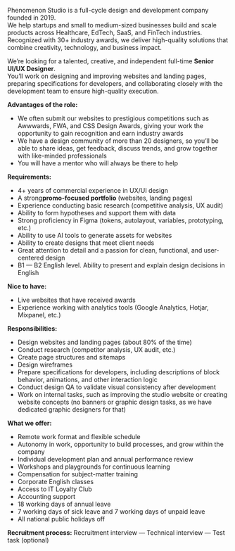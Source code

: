 Phenomenon Studio is a full-cycle design and development company founded in
2019.  
We help startups and small to medium-sized businesses build and scale products
across Healthcare, EdTech, SaaS, and FinTech industries.  
Recognized with 30+ industry awards, we deliver high-quality solutions that
combine creativity, technology, and business impact.

We’re looking for a talented, creative, and independent full-time **Senior
UI/UX Designer**.  
You’ll work on designing and improving websites and landing pages, preparing
specifications for developers, and collaborating closely with the development
team to ensure high-quality execution.

**Advantages of the role:**

  * We often submit our websites to prestigious competitions such as Awwwards, FWA, and CSS Design Awards, giving your work the opportunity to gain recognition and earn industry awards
  * We have a design community of more than 20 designers, so you’ll be able to share ideas, get feedback, discuss trends, and grow together with like-minded professionals
  * You will have a mentor who will always be there to help

**Requirements:**

  * 4+ years of commercial experience in UX/UI design
  * A strong**promo-focused portfolio** (websites, landing pages)
  * Experience conducting basic research (competitive analysis, UX audit)
  * Ability to form hypotheses and support them with data
  * Strong proficiency in Figma (tokens, autolayout, variables, prototyping, etc.)
  * Ability to use AI tools to generate assets for websites
  * Ability to create designs that meet client needs
  * Great attention to detail and a passion for clean, functional, and user-centered design
  * B1 — B2 English level. Ability to present and explain design decisions in English

**Nice to have:**

  * Live websites that have received awards
  * Experience working with analytics tools (Google Analytics, Hotjar, Mixpanel, etc.)

**Responsibilities:**

  * Design websites and landing pages (about 80% of the time)
  * Conduct research (competitor analysis, UX audit, etc.)
  * Create page structures and sitemaps
  * Design wireframes
  * Prepare specifications for developers, including descriptions of block behavior, animations, and other interaction logic
  * Conduct design QA to validate visual consistency after development
  * Work on internal tasks, such as improving the studio website or creating website concepts (no banners or graphic design tasks, as we have dedicated graphic designers for that)

**What we offer:**

  * Remote work format and flexible schedule
  * Autonomy in work, opportunity to build processes, and grow within the company
  * Individual development plan and annual performance review
  * Workshops and playgrounds for continuous learning
  * Compensation for subject-matter training
  * Corporate English classes
  * Access to IT Loyalty Club
  * Accounting support
  * 18 working days of annual leave
  * 7 working days of sick leave and 7 working days of unpaid leave
  * All national public holidays off

**Recruitment process:** Recruitment interview — Technical interview — Test
task (optional)